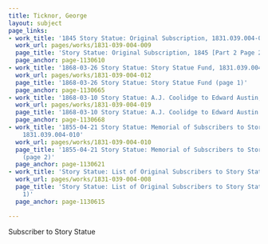 ```yaml
---
title: Ticknor, George
layout: subject
page_links:
- work_title: '1845 Story Statue: Original Subscription, 1831.039.004-009'
  work_url: pages/works/1831-039-004-009
  page_title: 'Story Statue: Original Subscription, 1845 [Part 2 Page 2]'
  page_anchor: page-1130610
- work_title: '1868-03-26 Story Statue: Story Statue Fund, 1831.039.004-012'
  work_url: pages/works/1831-039-004-012
  page_title: '1868-03-26 Story Statue: Story Statue Fund (page 1)'
  page_anchor: page-1130665
- work_title: '1868-03-10 Story Statue: A.J. Coolidge to Edward Austin, 1831.039.004-019'
  work_url: pages/works/1831-039-004-019
  page_title: '1868-03-10 Story Statue: A.J. Coolidge to Edward Austin (page 2)'
  page_anchor: page-1130668
- work_title: '1855-04-21 Story Statue: Memorial of Subscribers to Story Statue Fund,
    1831.039.004-010'
  work_url: pages/works/1831-039-004-010
  page_title: '1855-04-21 Story Statue: Memorial of Subscribers to Story Statue Fund
    (page 2)'
  page_anchor: page-1130621
- work_title: 'Story Statue: List of Original Subscribers to Story Statue Fund, 1831.039.004-008'
  work_url: pages/works/1831-039-004-008
  page_title: 'Story Statue: List of Original Subscribers to Story Statue Fund (page
    1)'
  page_anchor: page-1130615

---
```

<p>Subscriber to Story Statue</p>